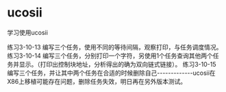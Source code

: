 # ucosii
学习使用ucosii

练习3-10-13 编写三个任务，使用不同的等待间隔，观察打印，与任务调度情况。
练习3-10-14 编写三个任务，分别打印一个字符，另使用1个任务查询其他两个任务并显示。（打印出控制块地址，分析得出的确为双向链式链接）。
练习3-10-15 编写三个任务，并让其中两个任务在合适的时候删除自己-------------ucosii在X86上移植可能存在问题，删除任务失效，明日再在另外版本测试。
